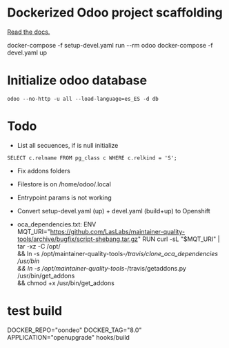 # Dockerized Odoo project scaffolding

[Read the docs.](https://github.com/Tecnativa/doodba#scaffolding)

docker-compose -f setup-devel.yaml run --rm odoo
docker-compose -f devel.yaml up

# Initialize odoo database
```
odoo --no-http -u all --load-language=es_ES -d db
```

# Todo
- List all secuences, if is null initialize
```
SELECT c.relname FROM pg_class c WHERE c.relkind = 'S';
```

- Fix addons folders

- Filestore is on /home/odoo/.local

- Entrypoint params is not working

- Convert setup-devel.yaml (up) + devel.yaml (build+up) to Openshift

- oca_dependencies.txt:
ENV MQT_URI="https://github.com/LasLabs/maintainer-quality-tools/archive/bugfix/script-shebang.tar.gz"
RUN curl -sL "$MQT_URI" | tar -xz -C /opt/ \
    && ln -s /opt/maintainer-quality-tools-*/travis/clone_oca_dependencies /usr/bin \
    && ln -s /opt/maintainer-quality-tools-*/travis/getaddons.py /usr/bin/get_addons \
    && chmod +x /usr/bin/get_addons

# test build
DOCKER_REPO="oondeo" DOCKER_TAG="8.0" APPLICATION="openupgrade" hooks/build
